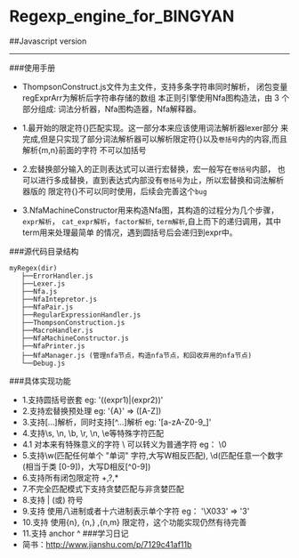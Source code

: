 # Regexp_engine_for_BINGYAN

##Javascript version

***
###使用手册
 + ThompsonConstruct.js文件为主文件，支持多条字符串同时解析，
 闭包变量regExprArr为解析后字符串存储的数组
 本正则引擎使用Nfa图构造法，由 3 个部分组成: 词法分析器，Nfa图构造器，Nfa解释器。
 
 + 1.最开始的限定符{}匹配实现。这一部分本来应该使用词法解析器lexer部分
 来完成,但是只实现了部分词法解析器可以解析限定符{}以及`卷括号`内的内容,而且解析{m,n}前面的字符
 不可以加括号
 
 + 2.宏替换部分输入的正则表达式可以进行宏替换，宏一般写在`卷括号`内部，
 也可以进行多成替换，直到表达式内部没有`卷括号`为止，所以宏替换和词法解析器版的
 限定符{}不可以同时使用，后续会完善这个`bug`
 + 3.NfaMachineConstructor用来构造Nfa图，其构造的过程分为几个步骤，`expr解析`，
 `cat_expr解析`，`factor解析`, `term解析`,自上而下的递归调用，其中term用来处理最简单
 的情况，遇到圆括号后会递归到expr中。
 
 
 ###源代码目录结构
 ```
 myRegex(dir)
    ├──ErrorHandler.js
    ├──Lexer.js
    ├──Nfa.js
    ├──NfaIntepretor.js
    ├──NfaPair.js
    ├──RegularExpressionHandler.js
    ├──ThompsonConstruction.js
    ├──MacroHandler.js
    ├──NfaMachineConstructor.js
    ├──NfaPrinter.js
    ├──NfaManager.js (管理nfa节点，构造nfa节点，和回收弃用的nfa节点)
    └──Debug.js
 
```

###具体实现功能
 + 1.支持圆括号嵌套 eg: '((expr1)|(expr2))'
 + 2.支持宏替换预处理 eg: '{A}' => ([A-Z])
 + 3.支持[...]解析，同时支持[^...]解析 eg: '[a-zA-Z0-9_]'
 + 4.支持\s, \n, \b, \r, \n, \e等特殊字符匹配
 + 4.1 对本来有特殊意义的字符 \ 可以转义为普通字符 eg： \\0
 + 5.支持\w(匹配任何单个 "单词" 字符,大写W相反匹配), \d(匹配任意一个数字 (相当于类 [0-9])，大写D相反[^0-9])
 + 6.支持所有闭包限定符 +,?,*
 + 7.不完全匹配模式下支持贪婪匹配与非贪婪匹配
 + 8.支持 | (或) 符号
 + 9.支持 使用八进制或者十六进制表示单个字符 eg： '\\X033' => '3'
 + 10.支持 使用{n}, {n,} ,{n,m} 限定符，这个功能实现仍然有待完善
 + 11.支持 anchor ^
 ###学习日记
 + 简书：http://www.jianshu.com/p/7129c41af11b